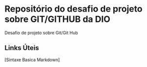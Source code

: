 # Repositório do desafio de projeto sobre GIT/GITHUB da DIO 
Desafio de projeto sobre Git/Git Hub

## Links Úteis

[Sintaxe Basica Markdown]
